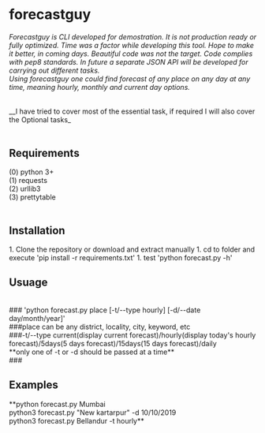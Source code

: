 # forecastguy
<h6>Forecastguy is CLI developed for demostration. It is not production ready or fully optimized. Time was a factor while developing this tool. Hope to make it better, in coming days. Beautiful code was not the target. Code complies with pep8 standards. In future a separate JSON API will be developed for carrying out different tasks.<br>
Using forecastguy one could find forecast of any place on any day at any time, meaning hourly, monthly and current day options.</h6>
__I have tried to cover most of the essential task, if required I will also cover the Optional tasks_<br>
<br>
<h2> Requirements</h2>
(0) python 3+ <br>
(1) requests <br>
(2) urllib3  <br>
(3) prettytable  <br>
<br>

<h2>Installation</h2>
1. Clone the repository or download and extract manually
1. cd to folder and execute 'pip install -r requirements.txt'
1. test 'python forecast.py -h' 

<h2>Usuage </h2><br>
### 'python forecast.py place [-t/--type hourly] [-d/--date day/month/year]'

<br>
###place can be any district, locality, city, keyword, etc <br>
###-t/--type current(display current forecast)/hourly(display today's hourly forecast)/5days(5 days forecast)/15days(15 days forecast)/daily<br>
**only one of -t or -d should be passed at a time**<br>
###<h2> Examples </h2>
**python forecast.py Mumbai <br>
python3 forecast.py "New kartarpur" -d 10/10/2019 <br>
python3 forecast.py Bellandur -t hourly**<br>
